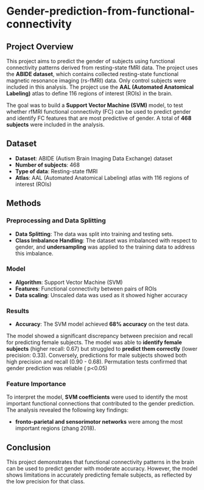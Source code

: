 # Gender-prediction-from-functional-connectivity

## Project Overview

This project aims to predict the gender of subjects using functional connectivity patterns derived from resting-state fMRI data. The project uses the **ABIDE dataset**, which contains collected resting-state functional magnetic resonance imaging (rs-fMRI) data. Only control subjects were included in this analysis. The project use the **AAL (Automated Anatomical Labeling)** atlas to define 116 regions of interest (ROIs) in the brain.

The goal was to build a **Support Vector Machine (SVM)** model, to test whether rfMRI functional connectivity (FC) can be used to predict gender and identify FC features that are most predictive of gender. A total of **468 subjects** were included in the analysis.

## Dataset

- **Dataset**: ABIDE (Autism Brain Imaging Data Exchange) dataset
- **Number of subjects**: 468
- **Type of data**: Resting-state fMRI
- **Atlas**: AAL (Automated Anatomical Labeling) atlas with 116 regions of interest (ROIs)

## Methods

### Preprocessing and Data Splitting
- **Data Splitting**: The data was split into training and testing sets.
- **Class Imbalance Handling**: The dataset was imbalanced with respect to gender, and **undersampling** was applied to the training data to address this imbalance.

### Model

- **Algorithm**: Support Vector Machine (SVM)
- **Features**: Functional connectivity between pairs of ROIs
- **Data scaling**: Unscaled data was used as it showed higher accuracy 

### Results

- **Accuracy**: The SVM model achieved **68% accuracy** on the test data.

The model showed a significant discrepancy between precision and recall for predicting female subjects. The model was able to **identify female subjects** (higher recall: 0.67) but struggled to **predict them correctly** (lower precision: 0.33). Conversely, predictions for male subjects showed both high precision and recall (0.90 - 0.68). Permutation tests confirmed that gender prediction was reliable ( p<0.05)

### Feature Importance

To interpret the model, **SVM coefficients** were used to identify the most important functional connections that contributed to the gender prediction. The analysis revealed the following key findings:

- **fronto‐parietal and sensorimotor networks** were among the most important regions (zhang 2018).

## Conclusion

This project demonstrates that functional connectivity patterns in the brain can be used to predict gender with moderate accuracy. However, the model shows limitations in accurately predicting female subjects, as reflected by the low precision for that class.
